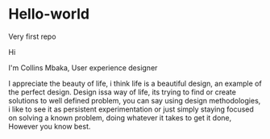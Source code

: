 # Hello-world
Very first repo

Hi

I'm Collins Mbaka,  User experience designer

I appreciate the beauty of life, i think life is a beautiful design, an example of the perfect design.
Design issa way of life, its trying to find or create solutions to well defined problem, you can say using
design methodologies, i like to see it as persistent experimentation or just simply staying focused on
solving a known problem, doing whatever it takes to get it done, However you know best.
